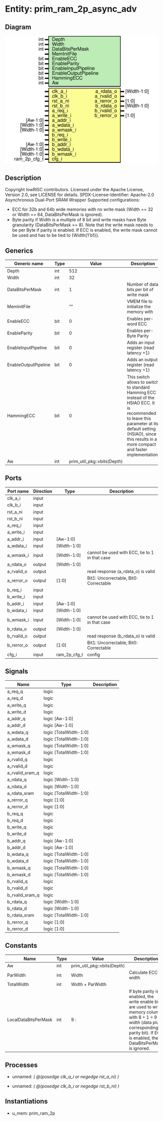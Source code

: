 # Entity: prim_ram_2p_async_adv
## Diagram
![Diagram](prim_ram_2p_async_adv.svg "Diagram")
## Description
Copyright lowRISC contributors.
 Licensed under the Apache License, Version 2.0, see LICENSE for details.
 SPDX-License-Identifier: Apache-2.0
 Asynchronous Dual-Port SRAM Wrapper
 Supported configurations:
 - ECC for 32b and 64b wide memories with no write mask
   (Width == 32 or Width == 64, DataBitsPerMask is ignored).
 - Byte parity if Width is a multiple of 8 bit and write masks have Byte
   granularity (DataBitsPerMask == 8).
 Note that the write mask needs to be per Byte if parity is enabled. If ECC is enabled, the write
 mask cannot be used and has to be tied to {Width{1'b1}}.
 
## Generics
| Generic name         | Type | Value                       | Description                                                                                                                                                                                                               |
| -------------------- | ---- | --------------------------- | ------------------------------------------------------------------------------------------------------------------------------------------------------------------------------------------------------------------------- |
| Depth                | int  | 512                         |                                                                                                                                                                                                                           |
| Width                | int  | 32                          |                                                                                                                                                                                                                           |
| DataBitsPerMask      | int  | 1                           | Number of data bits per bit of write mask                                                                                                                                                                                 |
| MemInitFile          |      | ""                          | VMEM file to initialize the memory with                                                                                                                                                                                   |
| EnableECC            | bit  | 0                           | Enables per-word ECC                                                                                                                                                                                                      |
| EnableParity         | bit  | 0                           | Enables per-Byte Parity                                                                                                                                                                                                   |
| EnableInputPipeline  | bit  | 0                           | Adds an input register (read latency +1)                                                                                                                                                                                  |
| EnableOutputPipeline | bit  | 0                           | Adds an output register (read latency +1)                                                                                                                                                                                 |
| HammingECC           | bit  | 0                           | This switch allows to switch to standard Hamming ECC instead of the HSIAO ECC. It is recommended to leave this parameter at its default setting (HSIAO), since this results in a more compact and faster implementation.  |
| Aw                   | int  | prim_util_pkg::vbits(Depth) |                                                                                                                                                                                                                           |
## Ports
| Port name  | Direction | Type         | Description                                    |
| ---------- | --------- | ------------ | ---------------------------------------------- |
| clk_a_i    | input     |              |                                                |
| clk_b_i    | input     |              |                                                |
| rst_a_ni   | input     |              |                                                |
| rst_b_ni   | input     |              |                                                |
| a_req_i    | input     |              |                                                |
| a_write_i  | input     |              |                                                |
| a_addr_i   | input     | [Aw-1:0]     |                                                |
| a_wdata_i  | input     | [Width-1:0]  |                                                |
| a_wmask_i  | input     | [Width-1:0]  | cannot be used with ECC, tie to 1 in that case |
| a_rdata_o  | output    | [Width-1:0]  |                                                |
| a_rvalid_o | output    |              | read response (a_rdata_o) is valid             |
| a_rerror_o | output    | [1:0]        | Bit1: Uncorrectable, Bit0: Correctable         |
| b_req_i    | input     |              |                                                |
| b_write_i  | input     |              |                                                |
| b_addr_i   | input     | [Aw-1:0]     |                                                |
| b_wdata_i  | input     | [Width-1:0]  |                                                |
| b_wmask_i  | input     | [Width-1:0]  | cannot be used with ECC, tie to 1 in that case |
| b_rdata_o  | output    | [Width-1:0]  |                                                |
| b_rvalid_o | output    |              | read response (b_rdata_o) is valid             |
| b_rerror_o | output    | [1:0]        | Bit1: Uncorrectable, Bit0: Correctable         |
| cfg_i      | input     | ram_2p_cfg_t | config                                         |
## Signals
| Name            | Type                   | Description |
| --------------- | ---------------------- | ----------- |
| a_req_q         | logic                  |             |
| a_req_d         | logic                  |             |
| a_write_q       | logic                  |             |
| a_write_d       | logic                  |             |
| a_addr_q        | logic [Aw-1:0]         |             |
| a_addr_d        | logic [Aw-1:0]         |             |
| a_wdata_q       | logic [TotalWidth-1:0] |             |
| a_wdata_d       | logic [TotalWidth-1:0] |             |
| a_wmask_q       | logic [TotalWidth-1:0] |             |
| a_wmask_d       | logic [TotalWidth-1:0] |             |
| a_rvalid_q      | logic                  |             |
| a_rvalid_d      | logic                  |             |
| a_rvalid_sram_q | logic                  |             |
| a_rdata_q       | logic [Width-1:0]      |             |
| a_rdata_d       | logic [Width-1:0]      |             |
| a_rdata_sram    | logic [TotalWidth-1:0] |             |
| a_rerror_q      | logic [1:0]            |             |
| a_rerror_d      | logic [1:0]            |             |
| b_req_q         | logic                  |             |
| b_req_d         | logic                  |             |
| b_write_q       | logic                  |             |
| b_write_d       | logic                  |             |
| b_addr_q        | logic [Aw-1:0]         |             |
| b_addr_d        | logic [Aw-1:0]         |             |
| b_wdata_q       | logic [TotalWidth-1:0] |             |
| b_wdata_d       | logic [TotalWidth-1:0] |             |
| b_wmask_q       | logic [TotalWidth-1:0] |             |
| b_wmask_d       | logic [TotalWidth-1:0] |             |
| b_rvalid_q      | logic                  |             |
| b_rvalid_d      | logic                  |             |
| b_rvalid_sram_q | logic                  |             |
| b_rdata_q       | logic [Width-1:0]      |             |
| b_rdata_d       | logic [Width-1:0]      |             |
| b_rdata_sram    | logic [TotalWidth-1:0] |             |
| b_rerror_q      | logic [1:0]            |             |
| b_rerror_d      | logic [1:0]            |             |
## Constants
| Name                 | Type | Value                       | Description                                                                                                                                                                                         |
| -------------------- | ---- | --------------------------- | --------------------------------------------------------------------------------------------------------------------------------------------------------------------------------------------------- |
| Aw                   | int  | prim_util_pkg::vbits(Depth) |                                                                                                                                                                                                     |
| ParWidth             | int  | Width                       | Calculate ECC width                                                                                                                                                                                 |
| TotalWidth           | int  | Width + ParWidth            |                                                                                                                                                                                                     |
| LocalDataBitsPerMask | int  | 9          :                | If byte parity is enabled, the write enable bits are used to write memory colums with 8 + 1 = 9 bit width (data plus corresponding parity bit). If ECC is enabled, the DataBitsPerMask is ignored.  |
## Processes
- unnamed: _( @(posedge clk_a_i or negedge rst_a_ni) )_

- unnamed: _( @(posedge clk_b_i or negedge rst_b_ni) )_

## Instantiations
- u_mem: prim_ram_2p
